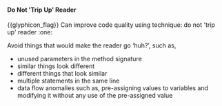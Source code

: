 <div id="title">

#### Do Not 'Trip Up' Reader

</div>
<span id="outcomes">{{glyphicon_flag}} Can improve code quality using technique: do not 'trip up' reader  :one:</span>

<div id="body">

Avoid things that would make the reader go ‘huh?’, such as,

*	unused parameters in the method signature
*	similar things look different
*	different things that look similar
*	multiple statements in the same line
*	data flow anomalies such as, pre-assigning values to variables and modifying it without any use of the pre-assigned value

</div>

<div id="extras">
</div>